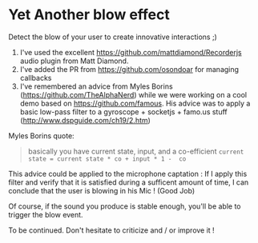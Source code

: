 # Yet Another blow effect

Detect the blow of your user to create innovative interactions ;)

1. I've used the excellent https://github.com/mattdiamond/Recorderjs audio plugin from Matt Diamond.
2. I've added the PR from https://github.com/osondoar for managing callbacks
3. I've remembered an advice from Myles Borins (https://github.com/TheAlphaNerd) while we were working on a cool demo based on https://github.com/famous. His advice was to apply a basic low-pass filter to a gyroscope + socketjs + famo.us stuff (http://www.dspguide.com/ch19/2.htm)

Myles Borins quote:
> basically you have current state, input, and a co-efficient
> `current state = current state * co + input * 1 -  co`

This advice could be applied to the microphone captation : If I apply this filter and verify that it is satisfied during a sufficent amount of time, I can conclude that the user is blowing in his Mic ! (Good Job)

Of course, if the sound you produce is stable enough, you'll be able to trigger the blow event. 

To be continued. Don't hesitate to criticize and / or improve it !
